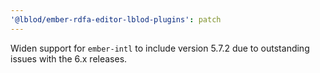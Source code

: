 ```yaml
---
'@lblod/ember-rdfa-editor-lblod-plugins': patch
---
```


Widen support for `ember-intl` to include version 5.7.2 due to outstanding issues with the 6.x releases.
